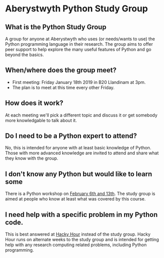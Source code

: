 # Aberystwyth Python Study Group

## What is the Python Study Group
A group for anyone at Aberystwyth who uses (or needs/wants to use) the Python programming language in their research. The group aims to offer peer support to help explore the many useful features of Python and go beyond the basics.

## When/where does the group meet?
* First meeting: Friday January 18th 2019 in B20 Llandinam at 3pm.
* The plan is to meet at this time every other Friday.

## How does it work?
At each meeting we'll pick a different topic and discuss it or get somebody more knowledgable to talk about it.

## Do I need to be a Python expert to attend?
No, this is intended for anyone with at least basic knowledge of Python. Those with more advanced knowledge are invited to attend and share what they know with the group. 

## I don't know any Python but would like to learn some
There is a Python workshop on [February 6th and 13th](https://www.eventbrite.com/e/introduction-to-plotting-with-python-tickets-53543320513). The study group is aimed at people who know at least what was covered by this course.

## I need help with a specific problem in my Python code.
This is best answered at [Hacky Hour](http://tinyurl.com/HackyHourAber) instead of the study group. Hacky Hour runs on alternate weeks to the study group and is intended for getting help with any research computing related problems, including Python programming.
